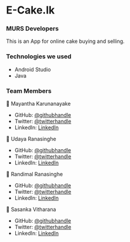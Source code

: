# E-Cake.lk
### MURS Developers

This is an App for online cake buying and selling.


### Technologies we used

* Android Studio
* Java

### Team Members

👤 Mayantha Karunanayake
- GitHub: [@githubhandle](https://github.com/KMSMKarunanayake)
- Twitter: [@twitterhandle]()
- LinkedIn: [LinkedIn]()

👤 Udaya Ranasinghe
- GitHub: [@githubhandle](https://github.com/UdayaR92)
- Twitter: [@twitterhandle]()
- LinkedIn: [LinkedIn]()

👤 Randimal Ranasinghe
- GitHub: [@githubhandle](http://linkedin.com/in/randimal-ranasinghe-8a284a167)
- Twitter: [@twitterhandle]()
- LinkedIn: [LinkedIn]()

👤 Sasanka Vitharana
- GitHub: [@githubhandle](https://github.com/Sasankavikum)
- Twitter: [@twitterhandle](https://twitter.com/SasaVikum)
- LinkedIn: [LinkedIn](https://www.linkedin.com/in/sasanka-vitharana-607768181/)
